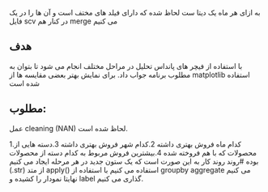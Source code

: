 به ازای هر ماه یک دیتا ست لحاظ شده که دارای فیلد های مختف است و آن ها را در یک فایل scv در کنار هم merge می کنیم 
## هدف
با استفاده از فیچر های پانداس تحلیل در مراحل مختلف انجام می شود تا بتوان به مطلوب برنامه جواب داد.
برای نمایش بهتر بعضی مقایسه ها از matplotlib استفاده شده است
## مطلوب:
عمل cleaning (NAN) لحاظ شده است.

1.کدام ماه فروش بهتری داشته
2.کدام شهر فروش بهتری داشته
3.دسته هایی از محصولات که با هم فروخته شده
4.بیشترین فروش مربوط به کدام دسته از محصولات بوده
#روند
روند کار به این صورت است که یک ستون جدید در هر مرحله ایجاد می کنیم (.str)
از متد apply() استفاده می کنیم
با استفاده از groupby aggregate می کنیم
نهایتا نمودار را کشیده و label گذاری می کنیم.

